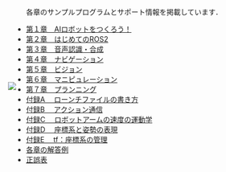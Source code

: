 <img align="left" src="https://user-images.githubusercontent.com/6745835/182372813-df921abe-93af-4328-b58e-cd58d17e9506.jpg" hspace="20" vspace="150">
各章のサンプルプログラムとサポート情報を掲載しています．
<ul>
<li><a href="https://github.com/AI-Robot-Book/chapter1">第１章　AIロボットをつくろう！</a></li>
<li><a href="https://github.com/AI-Robot-Book/chapter2">第２章　はじめてのROS2</a></li>
<li><a href="https://github.com/AI-Robot-Book/chapter3">第３章　音声認識・合成</a></li>
<li><a href="https://github.com/AI-Robot-Book/chapter4">第４章　ナビゲーション</a></li>
<li><a href="https://github.com/AI-Robot-Book/chapter5">第５章　ビジョン</a></li>
<li><a href="https://github.com/AI-Robot-Book/chapter6">第６章　マニピュレーション</a></li>
<li><a href="https://github.com/AI-Robot-Book/chapter7">第７章　プランニング</a></li>
<li><a href="https://github.com/AI-Robot-Book/appendixA">付録A 　ローンチファイルの書き方</a></li>
<li><a href="https://github.com/AI-Robot-Book/appendixB">付録B 　アクション通信</a></li>
<li><a href="https://github.com/AI-Robot-Book/appendixC">付録C 　ロボットアームの速度の運動学</a></li>
<li><a href="https://github.com/AI-Robot-Book/appendixD">付録D 　座標系と姿勢の表現</a></li>
<li><a href="https://github.com/AI-Robot-Book/appendixE">付録E　 tf：座標系の管理</a></li>
<li><a href="https://github.com/AI-Robot-Book/answers">各章の解答例</a></li>
<li><a href="https://github.com/AI-Robot-Book/errata">正誤表</a></li>
</ul>　
